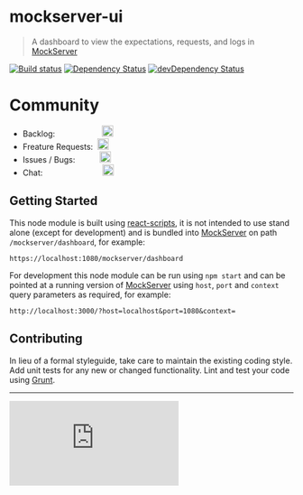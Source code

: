 # mockserver-ui 

> A dashboard to view the expectations, requests, and logs in [MockServer](http://mock-server.com/)

[![Build status](https://badge.buildkite.com/a1d7b386b768855f167d5104bc4e71cd6176e84af4faf09024.svg?style=square&theme=slack)](https://buildkite.com/mockserver/mockserver-ui) [![Dependency Status](https://david-dm.org/jamesdbloom/mockserver-ui.png)](https://david-dm.org/jamesdbloom/mockserver-ui) [![devDependency Status](https://david-dm.org/jamesdbloom/mockserver-ui/dev-status.png)](https://david-dm.org/jamesdbloom/mockserver-ui#info=devDependencies)  

# Community

* Backlog:&nbsp;&nbsp;&nbsp;&nbsp;&nbsp;&nbsp;&nbsp;&nbsp;&nbsp;&nbsp;&nbsp;&nbsp;&nbsp;&nbsp;&nbsp;&nbsp;&nbsp;&nbsp;&nbsp;&nbsp;&nbsp;<a href="https://trello.com/b/dsfTCP46/mockserver" target="_blank"><img height="20px" src="http://mock-server.com/images/trello_badge-md.png" alt="Trello Backlog"></a>
* Freature Requests:&nbsp;&nbsp;<a href="https://github.com/jamesdbloom/mockserver/issues"><img height="20px" src="http://mock-server.com/images/GitHub_Logo-md.png" alt="Github Issues"></a>
* Issues / Bugs:&nbsp;&nbsp;&nbsp;&nbsp;&nbsp;&nbsp;&nbsp;&nbsp;&nbsp;&nbsp;&nbsp;<a href="https://github.com/jamesdbloom/mockserver/issues"><img height="20px" src="http://mock-server.com/images/GitHub_Logo-md.png" alt="Github Issues"></a>
* Chat:&nbsp;&nbsp;&nbsp;&nbsp;&nbsp;&nbsp;&nbsp;&nbsp;&nbsp;&nbsp;&nbsp;&nbsp;&nbsp;&nbsp;&nbsp;&nbsp;&nbsp;&nbsp;&nbsp;&nbsp;&nbsp;&nbsp;&nbsp;&nbsp;&nbsp;&nbsp;&nbsp;<a href="https://join-mock-server-slack.herokuapp.com" target="_blank"><img height="20px" src="http://mock-server.com/images/slack-logo-slim-md.png" alt="Join Slack"></a>

## Getting Started
This node module is built using [react-scripts](https://www.npmjs.com/package/react-scripts), it is not intended to use stand alone (except for development) and is bundled into [MockServer](http://mock-server.com/) on path `/mockserver/dashboard`, for example:
```
https://localhost:1080/mockserver/dashboard
```

For development this node module can be run using `npm start` and can be pointed at a running version of [MockServer](http://mock-server.com/) using `host`, `port` and `context` query parameters as required, for example: 
```
http://localhost:3000/?host=localhost&port=1080&context=
```

## Contributing
In lieu of a formal styleguide, take care to maintain the existing coding style. Add unit tests for any new or changed functionality. Lint and test your code using [Grunt](http://gruntjs.com/).

---

[![Analytics](https://ga-beacon.appspot.com/UA-32687194-4/mockserver-ui/README.md)](https://github.com/igrigorik/ga-beacon)
